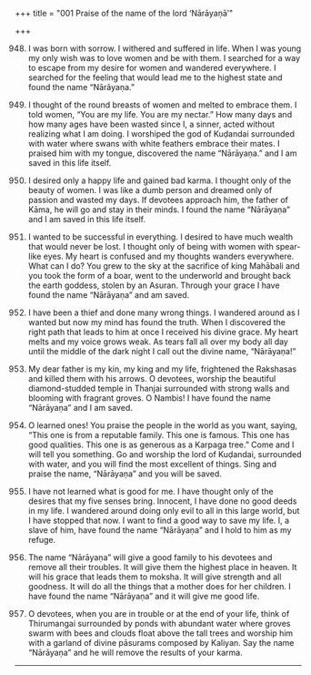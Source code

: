 +++
title = "001 Praise of the name of the lord ‘Nārāyaṇā’"

+++

948. I was born with sorrow.
     I withered and suffered in life.
     When I was young my only wish
     was to love women and be with them.
     I searched for a way to escape
     from my desire for women and wandered everywhere.
     I searched for the feeling that would lead me
     to the highest state and found the name “Nārāyaṇa.”

949. I thought of the round breasts of women
     and melted to embrace them.
     I told women, “You are my life. You are my nectar.”
     How many days and how many ages
     have been wasted since I, a sinner,
     acted without realizing what I am doing.
     I worshiped the god of Kuḍandai
     surrounded with water
     where swans with white feathers embrace their mates.
     I praised him with my tongue,
     discovered the name “Nārāyaṇa.”
     and I am saved in this life itself.

950. I desired only a happy life and gained bad karma.
     I thought only of the beauty of women.
     I was like a dumb person
     and dreamed only of passion and wasted my days.
     If devotees approach him, the father of Kāma,
     he will go and stay in their minds.
     I found the name “Nārāyaṇa”
     and I am saved in this life itself.

951. I wanted to be successful in everything.
     I desired to have much wealth that would never be lost.
     I thought only of being with women with spear-like eyes.
     My heart is confused and my thoughts wanders everywhere.
     What can I do?
     You grew to the sky at the sacrifice of king Mahābali
     and you took the form of a boar, went to the underworld
     and brought back the earth goddess, stolen by an Asuran.
     Through your grace
     I have found the name “Nārāyaṇa” and am saved.

952. I have been a thief and done many wrong things.
     I wandered around as I wanted
     but now my mind has found the truth.
     When I discovered the right path that leads to him
     at once I received his divine grace.
     My heart melts and my voice grows weak.
     As tears fall all over my body
     all day until the middle of the dark night
     I call out the divine name, “Nārāyaṇa!”

953. My dear father is my kin, my king and my life,
     frightened the Rakshasas and killed them with his arrows.
     O devotees, worship the beautiful diamond-studded temple in Thanjai
     surrounded with strong walls and blooming with fragrant groves.
     O Nambis! I have found the name “Nārāyaṇa” and I am saved.

954. O learned ones!
     You praise the people in the world as you want, saying,
     “This one is from a reputable family.
     This one is famous. This one has good qualities.
     This one is as generous as a Karpaga tree.”
     Come and I will tell you something.
     Go and worship the lord of Kuḍandai, surrounded with water,
     and you will find the most excellent of things.
     Sing and praise the name, “Nārāyaṇa” and you will be saved.

955. I have not learned what is good for me.
     I have thought only of the desires that my five senses bring.
     Innocent, I have done no good deeds in my life.
     I wandered around doing only evil to all
     in this large world, but I have stopped that now.
     I want to find a good way to save my life.
     I, a slave of him, have found the name “Nārāyaṇa”
     and I hold to him as my refuge.

956. The name “Nārāyaṇa” will give a good family
     to his devotees and remove all their troubles.
     It will give them the highest place in heaven.
     It will his grace that leads them to moksha.
     It will give strength and all goodness.
     It will do all the things that a mother does for her children.
     I have found the name “Nārāyaṇa”
     and it will give me good life.

957. O devotees, when you are in trouble or at the end of your life,
     think of Thirumangai surrounded by ponds
     with abundant water where groves swarm with bees
     and clouds float above the tall trees
     and worship him with a garland of divine pāsurams composed by Kaliyan.
     Say the name “Nārāyaṇa” and he will remove the results of your karma.
----------
